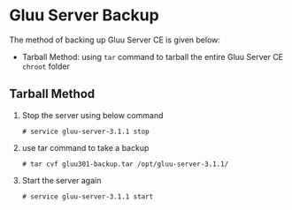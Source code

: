 # Gluu Server Backup

The method of backing up Gluu Server CE is given below:

* Tarball Method: using `tar` command to tarball the entire 
Gluu Server CE `chroot` folder

<!-- * Script Method : using the provided export and 
import scripts to back up ldif of the LDAP. -->

## Tarball Method

1. Stop the server using below command

	`# service gluu-server-3.1.1 stop`
	
2. use tar command to take a backup

	`# tar cvf gluu301-backup.tar /opt/gluu-server-3.1.1/`
	
3. Start the server again

	`# service gluu-server-3.1.1 start`
	
<!--
## Script Method

1. Login to Gluu chroot
	a. # service gluu-server-3.1.1 login
2. Fetch export script from Gluu 
	b. wget https://raw.githubusercontent.com/GluuFederation/community-edition-setup/master/static/scripts/export24.py
3. Change permission of the script
	c. # chmod +x export24.py
4. run the script
	d. # ./export24.py

The export script will generate a directory called  backup_24  which will have all the data backed up from the 
current installation. Check the log file generated in the directory for any errors.
-->
